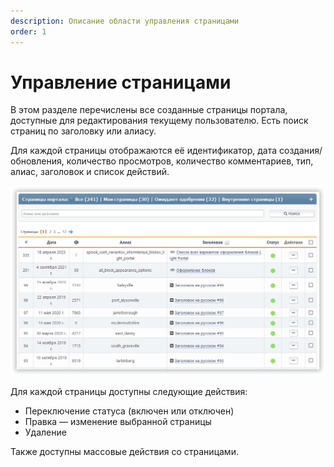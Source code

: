 ```yaml
---
description: Описание области управления страницами
order: 1
---
```


# Управление страницами

В этом разделе перечислены все созданные страницы портала, доступные для редактирования текущему пользователю. Есть поиск страниц по заголовку или алиасу.

Для каждой страницы отображаются её идентификатор, дата создания/обновления, количество просмотров, количество комментариев, тип, алиас, заголовок и список действий.

![Управление страницами](manage_pages.png)

Для каждой страницы доступны следующие действия:

- Переключение статуса (включен или отключен)
- Правка — изменение выбранной страницы
- Удаление

Также доступны массовые действия со страницами.
